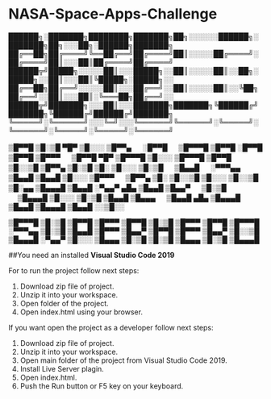 # NASA-Space-Apps-Challenge

██████╗░███████╗████████╗███████╗██╗░░░░░░██████╗░███████╗██╗░░░██╗░██████╗███████╗
██╔══██╗██╔════╝╚══██╔══╝██╔════╝██║░░░░░██╔════╝░██╔════╝██║░░░██║██╔════╝██╔════╝
██████╦╝█████╗░░░░░██║░░░█████╗░░██║░░░░░██║░░██╗░█████╗░░██║░░░██║╚█████╗░█████╗░░
██╔══██╗██╔══╝░░░░░██║░░░██╔══╝░░██║░░░░░██║░░╚██╗██╔══╝░░██║░░░██║░╚═══██╗██╔══╝░░
██████╦╝███████╗░░░██║░░░███████╗███████╗╚██████╔╝███████╗╚██████╔╝██████╔╝███████╗
╚═════╝░╚══════╝░░░╚═╝░░░╚══════╝╚══════╝░╚═════╝░╚══════╝░╚═════╝░╚═════╝░╚══════╝


▒█▀▀█ ▒█░▒█ ▀█▀ ▒█░░░ ▒█▀▀▄ 　 ░█▀▀█ 　 ▒█▀▀▀█ ▒█▀▀█ ░█▀▀█ ▒█▀▀█ ▒█▀▀▀ 　 ▒█▀▀█ ▀█▀ ▒█▀▀▀█ ▒█░░░ ▒█▀▀▀█ ▒█▀▀█ ▒█░░▒█ 
▒█▀▀▄ ▒█░▒█ ▒█░ ▒█░░░ ▒█░▒█ 　 ▒█▄▄█ 　 ░▀▀▀▄▄ ▒█▄▄█ ▒█▄▄█ ▒█░░░ ▒█▀▀▀ 　 ▒█▀▀▄ ▒█░ ▒█░░▒█ ▒█░░░ ▒█░░▒█ ▒█░▄▄ ▒█▄▄▄█ 
▒█▄▄█ ░▀▄▄▀ ▄█▄ ▒█▄▄█ ▒█▄▄▀ 　 ▒█░▒█ 　 ▒█▄▄▄█ ▒█░░░ ▒█░▒█ ▒█▄▄█ ▒█▄▄▄ 　 ▒█▄▄█ ▄█▄ ▒█▄▄▄█ ▒█▄▄█ ▒█▄▄▄█ ▒█▄▄█ ░░▒█░░ 

▒█▀▀▀█ ▒█░▒█ ▒█▀▀█ ▒█▀▀▀ ▒█▀▀█ ▒█░▒█ ▒█▀▀▀ ▒█▀▀█ ▒█▀▀▀█ 
░▀▀▀▄▄ ▒█░▒█ ▒█▄▄█ ▒█▀▀▀ ▒█▄▄▀ ▒█▀▀█ ▒█▀▀▀ ▒█▄▄▀ ▒█░░▒█ 
▒█▄▄▄█ ░▀▄▄▀ ▒█░░░ ▒█▄▄▄ ▒█░▒█ ▒█░▒█ ▒█▄▄▄ ▒█░▒█ ▒█▄▄▄█

##You need an installed **Visual Studio Code 2019**

For to run the project follow next steps:

1. Download zip file of project.
2. Unzip it into your workspace.
3. Open folder of the project.
4. Open index.html using your browser.

If you want open the project as a developer follow next steps:

1. Download zip file of project.
2. Unzip it into your workspace.
3. Open main folder of the project from Visual Studio Code 2019.
4. Install Live Server plagin.
5. Open index.html.
6. Push the Run button or F5 key on your keyboard.
